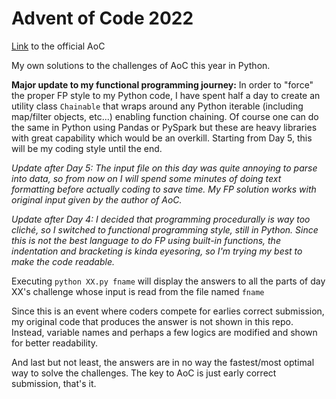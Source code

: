 # Advent of Code 2022

<a href="https://adventofcode.com/">Link</a> to the official AoC

My own solutions to the challenges of AoC this year in Python.

<b>Major update to my functional programming journey:</b> In order to "force" the proper FP style to my Python code, I have spent half a day to create an utility class `Chainable` that wraps around any Python iterable (including map/filter objects, etc...) enabling function chaining. Of course one can do the same in Python using Pandas or PySpark but these are heavy libraries with great capability which would be an overkill. Starting from Day 5, this will be my coding style until the end.

_Update after Day 5: The input file on this day was quite annoying to parse into data, so from now on I will spend some minutes of doing text formatting before actually coding to save time. My FP solution works with original input given by the author of AoC._

_Update after Day 4: I decided that programming procedurally is way too cliché, so I switched to functional programming style, still in Python. Since this is not the best language to do FP using built-in functions, the indentation and bracketing is kinda eyesoring, so I'm trying my best to make the code readable._

Executing `python XX.py fname` will display the answers to all the parts of day XX's challenge whose input is read from the file named `fname`

Since this is an event where coders compete for earlies correct submission, my original code that produces the answer is not shown in this repo. Instead, variable names and perhaps a few logics are modified and shown for better readability.

And last but not least, the answers are in no way the fastest/most optimal way to solve the challenges. The key to AoC is just early correct submission, that's it.